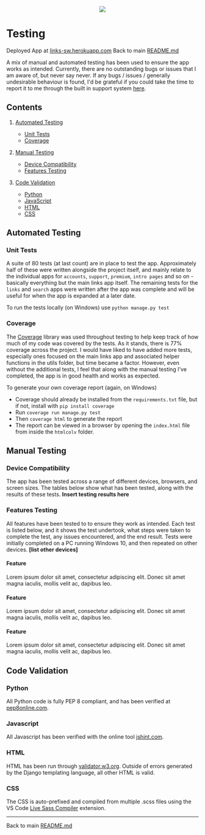 
<p align="center">
  <img src="https://i.imgur.com/wwb33jN.png">
</p>

# Testing
Deployed App at [links-sw.herokuapp.com](https://links-sw.herokuapp.com)
Back to main [README.md](README.md)

A mix of manual and automated testing has been used to ensure the app works as intended. Currently, there are no outstanding bugs or issues that I am aware of, but never say never.
If any bugs / issues / generally undesirable behaviour is found, I'd be grateful if you could take the time to report it to me through the built in support system [here](https://links-sw.herokuapp.com/accounts/support/).

## Contents
1. [Automated Testing](#automated-testing)
	- [Unit Tests](#unit-tests)
	- [Coverage](#coverage)

2. [Manual Testing](#manual-testing)
	- [Device Compatibility](#device-compatibility)
	- [Features Testing](#features-testing)

3. [Code Validation](#code-validation)
	- [Python](#python)
	- [JavaScript](#javascript)
	-  [HTML](#html)
	- [CSS](#css)


## Automated Testing

### Unit Tests
A suite of 80 tests (at last count) are in place to test the app. Approximately half of these were written alongside the project itself, and mainly relate to the individual apps for `accounts`, `support`, `premium`, `intro pages` and so on - basically everything but the main links app itself.
The remaining tests for the `links` and `search` apps were written after the app was complete and will be useful for when the app is expanded at a later date.

To run the tests locally (on Windows) use `python manage.py test`

### Coverage
The [Coverage](https://pypi.org/project/coverage/) library was used throughout testing to help keep track of how much of my code was covered by the tests. As it stands, there is 77% coverage across the project. I would have liked to have added more tests, especially ones focused on the main links app and associated helper functions in the utils folder, but time became a factor. However, even without the additional tests, I feel that along with the manual testing I've completed, the app is in good health and works as expected.

To generate your own coverage report (again, on Windows)
- Coverage should already be installed from the `requirements.txt` file, but if not, install with `pip install coverage`
- Run `coverage run manage.py test`
- Then `coverage html` to generate the report
- The report can be viewed in a browser by opening the `index.html` file from inside the `htmlcolv` folder.



## Manual Testing

### Device Compatibility
The app has been tested across a range of different devices, browsers, and screen sizes. The tables below show what has been tested, along with the results of these tests.
**Insert testing results here**

### Features Testing
All features have been tested to to ensure they work as intended. Each test is listed below, and it shows the test undertook, what steps were taken to complete the test, any issues encountered, and the end result.
Tests were initially completed on a PC running Windows 10, and then repeated on other devices. **[list other devices]**

#### Feature
Lorem ipsum dolor sit amet, consectetur adipiscing elit. Donec sit amet magna iaculis, mollis velit ac, dapibus leo.

#### Feature
Lorem ipsum dolor sit amet, consectetur adipiscing elit. Donec sit amet magna iaculis, mollis velit ac, dapibus leo.

#### Feature
Lorem ipsum dolor sit amet, consectetur adipiscing elit. Donec sit amet magna iaculis, mollis velit ac, dapibus leo.


## Code Validation

### Python
All Python code is fully PEP 8 compliant, and has been verified at [pep8online.com](http://pep8online.com/).

### Javascript
All Javascript has been verified with the online tool [jshint.com](https://jshint.com/).

### HTML
HTML has been run through [validator.w3.org](https://validator.w3.org/). Outside of errors generated by the Django templating language, all other HTML is valid.

### CSS
The CSS is auto-prefixed and compiled from multiple .scss files using the VS Code [Live Sass Compiler](https://marketplace.visualstudio.com/items?itemName=ritwickdey.live-sass) extension.

---
Back to main [README.md](README.md)